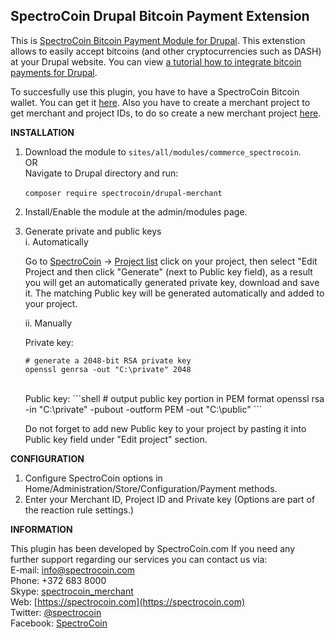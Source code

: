 SpectroCoin Drupal Bitcoin Payment Extension
---------------

This is [SpectroCoin Bitcoin Payment Module for Drupal](https://spectrocoin.com/en/plugins/accept-bitcoin-drupal.html). This extenstion allows to easily accept bitcoins (and other cryptocurrencies such as DASH) at your Drupal website. You can view [a tutorial how to integrate bitcoin payments for Drupal](https://www.youtube.com/watch?v=Itb3-x4JurU).

To succesfully use this plugin, you have to have a SpectroCoin Bitcoin wallet. You can get it [here](https://spectrocoin.com/en/bitcoin-wallet.html). Also you have to create a merchant project to get merchant and project IDs, to do so create a new merchant project [here](https://spectrocoin.com/en/merchant/api/create.html).

**INSTALLATION**

1. Download the module to `sites/all/modules/commerce_spectrocoin`.<br />
	OR <br />
  Navigate to Drupal directory and run: <br />
      <br />
    `composer require spectrocoin/drupal-merchant`
	<br />
2. Install/Enable the module at the admin/modules page.
3. Generate private and public keys<br />
	i. Automatically<br />
	
	Go to [SpectroCoin](https://spectrocoin.com/) -> [Project list](https://spectrocoin.com/en/merchant/api/list.html)
	click on your project, then select "Edit Project and then click "Generate" (next to Public key field), as a result you will get an automatically generated private key, download and save it. The matching Public key will be generated automatically and added to your project.
	
	ii. Manually<br />
    	
	Private key:
    ```shell
    # generate a 2048-bit RSA private key
    openssl genrsa -out "C:\private" 2048
	
    ```
    <br />
    	Public key:
    ```shell
    # output public key portion in PEM format
    openssl rsa -in "C:\private" -pubout -outform PEM -out "C:\public"
    ```
	<br />

	Do not forget to add new Public key to your project by pasting it into Public key field under "Edit project" section. 
    
**CONFIGURATION**

1. Configure SpectroCoin options in Home/Administration/Store/Configuration/Payment methods.
2. Enter your Merchant ID, Project ID and Private key (Options are part of the reaction rule settings.)

**INFORMATION** 

This plugin has been developed by SpectroCoin.com
If you need any further support regarding our services you can contact us via:<br />
E-mail: [info@spectrocoin.com](mailto:info@spectrocoin.com)<br />
Phone: +372 683 8000<br />
Skype: [spectrocoin_merchant](skype:spectrocoin_merchant)<br />
Web: [https://spectrocoin.com](https://spectrocoin.com)<br />
Twitter: [@spectrocoin](https://twitter.com/spectrocoin)<br />
Facebook: [SpectroCoin](https://www.facebook.com/spectrocoin)<br />
